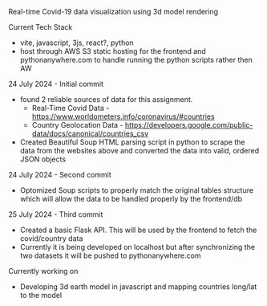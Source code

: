 Real-time Covid-19 data visualization using 3d model rendering 

Current Tech Stack 
 - vite, javascript, 3js, react?, python
 - host through AWS S3 static hosting for the frontend and pythonanywhere.com to handle running the python scripts rather then AW$$$$

24 July 2024 - Initial commit
 - found 2 reliable sources of data for this assignment.
    - Real-Time Covid Data - https://www.worldometers.info/coronavirus/#countries
    - Country Geolocation Data - https://developers.google.com/public-data/docs/canonical/countries_csv
  - Created Beautiful Soup HTML parsing script in python to scrape the data from the websites above and converted the data into valid, ordered JSON objects

24 July 2024 - Second commit
 - Optomized Soup scripts to properly match the original tables structure which will allow the data to be handled properly by the frontend/db

25 July 2024 - Third commit
 - Created a basic Flask API. This will be used by the frontend to fetch the covid/country data
 - Currently it is being developed on localhost but after synchronizing the two datasets it will be pushed to pythonanywhere.com

 
Currently working on 
 - Developing 3d earth model in javascript and mapping countries long/lat to the model 
